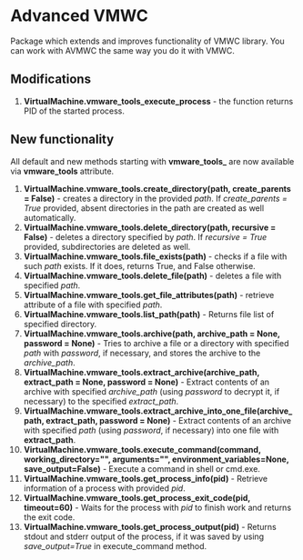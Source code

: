 Advanced VMWC
==========

Package which extends and improves functionality of VMWC library.
You can work with AVMWC the same way you do it with VMWC.

## Modifications

1. **VirtualMachine.vmware_tools_execute_process** - the function returns 
   PID of the started process.
   
## New functionality

All default and new methods starting with **vmware_tools_** are now available 
via **vmware_tools** attribute.

1. **VirtualMachine.vmware_tools.create_directory(path, create_parents = False)** - 
   creates a directory in the provided *path*. If *create_parents = True* provided, 
   absent directories in the path are created as well automatically.
2. **VirtualMachine.vmware_tools.delete_directory(path, recursive = False)** - 
   deletes a directory specified by *path*. If *recursive = True* provided, 
   subdirectories are deleted as well.
3. **VirtualMachine.vmware_tools.file_exists(path)** - checks if a file with
   such *path* exists. If it does, returns True, and False otherwise.
4. **VirtualMachine.vmware_tools.delete_file(path)** - deletes a file with
   specified *path*.
5. **VirtualMachine.vmware_tools.get_file_attributes(path)** - retrieve 
   attribute of a file with specified *path*.
6. **VirtualMachine.vmware_tools.list_path(path)** - Returns file list of 
   specified directory.
7. **VirtualMachine.vmware_tools.archive(path, archive_path = None, password = None)** - 
   Tries to archive a file or a directory with specified *path* with *password*, if
   necessary, and stores the archive to the *archive_path*.
8. **VirtualMachine.vmware_tools.extract_archive(archive_path, extract_path = None, password = None)** - 
   Extract contents of an archive with specified *archive_path* (using *password* to decrypt 
   it, if necessary) to the specified *extract_path*.
9. **VirtualMachine.vmware_tools.extract_archive_into_one_file(archive_path, extract_path, password = None)** - 
   Extract contents of an archive with specified *path* (using *password*, if 
   necessary) into one file with **extract_path**.
10. **VirtualMachine.vmware_tools.execute_command(command, working_directory="", 
   arguments="", environment_variables=None, save_output=False)** -  Execute a 
   command in shell or cmd.exe.
11. **VirtualMachine.vmware_tools.get_process_info(pid)** - Retrieve information
   of a process with provided *pid*.
12. **VirtualMachine.vmware_tools.get_process_exit_code(pid, timeout=60)** - 
   Waits for the process with *pid* to finish work and returns the exit code.
13. **VirtualMachine.vmware_tools.get_process_output(pid)** - 
   Returns stdout and stderr output of the process, if it was saved by using
   *save_output=True* in execute_command method.
